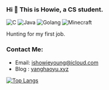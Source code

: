 ### Hi 👋 This is Howie, a CS student.


![C](https://img.shields.io/badge/C/C++-rgba(52,%20199,%2089,%201))
![Java](https://img.shields.io/badge/Java-rgba(255,%2059,%2048,%201))
![Golang](https://img.shields.io/badge/Golang-rgba(90,%20200,%20250,%201))
![Minecraft](https://img.shields.io/badge/Minecraft-rgba(0,%20122,%20255,%201))

<!-- <img align="right" alt="GIF" src="https://raw.githubusercontent.com/abhisheknaiidu/abhisheknaiidu/master/code.gif" width="343" height="220" title="Do what you like, and do it best!" /> -->
Hunting for my first job.

### Contact Me:
- Email: ishowieyoung@icloud.com
- Blog : <a href="https://www.yanghaoyu.xyz">yanghaoyu.xyz</a>


<!-- ![most-code](https://github-readme-stats.vercel.app/api/top-langs/?username=howieyoung91) -->
[![Top Langs](https://github-readme-stats.vercel.app/api/top-langs/?username=howieyoung91&layout=compact)](https://github.com/anuraghazra/github-readme-stats)


<!--
**howieyoung91/howieyoung91** is a ✨ _special_ ✨ repository because its `README.md` (this file) appears on your GitHub profile.



Here are some ideas to get you started:

- 🔭 I’m currently working on ...
- 🌱 I’m currently learning ...
- 👯 I’m looking to collaborate on ...
- 🤔 I’m looking for help with ...
- 💬 Ask me about ...
- 📫 How to reach me: ...
- 😄 Pronouns: ...
- ⚡ Fun fact: ...
-->
